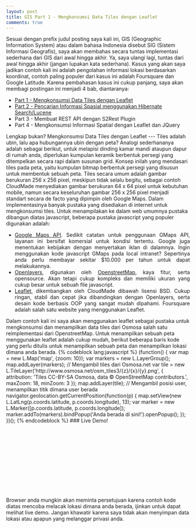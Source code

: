 ```yaml
---
layout: post
title: GIS Part 1 - Mengkonsumsi Data Tiles dengan Leaflet
comments: true
---
```

Sesuai dengan prefix judul posting saya kali ini, GIS (Geographic Information System) atau dalam bahasa Indonesia disebut SIG (Sistem Informasi Geografis), saya akan membahas secara tuntas implementasi sederhana dari GIS dari awal hingga akhir. Ya, saya ulangi lagi, tuntas dari awal hingga akhir (jangan lupakan kata sederhana). Kasus yang akan saya jadikan contoh kali ini adalah pengolahan informasi lokasi berdasarkan koordinat, contoh paling populer dari kasus ini adalah Foursquare dan Google Latitude. Karena pembahasan kasus ini cukup panjang, saya akan membagi postingan ini menjadi 4 bab, diantaranya:
<ul>
 <li><a href="http://blogs.mervpolis.com/roller/dwx/entry/gis_part_1_mengkonsumsi_data" target="_blank">Part 1 - Mengkonsumsi Data Tiles dengan Leaflet</a></li>
 <li><a href="http://blogs.mervpolis.com/roller/dwx/entry/gis_part_2_pencarian_informasi" target="_blank">Part 2 - Pencarian Informasi Spasial menggunakan Hibernate Search/Lucene</a></li>
 <li>Part 3 - Membuat REST API dengan S2Rest Plugin</li>
 <li>Part 4 - Mengkonsumsi Informasi Spatial dengan Leaflet dan JQuery</li>
</ul>
Lengkap bukan?
Mengkonsumsi Data Tiles dengan Leaflet
---
 Tiles adalah ubin, lalu apa hubungannya ubin dengan peta? Analogi sederhananya adalah sebagai berikut, untuk melapisi dinding kamar mandi ataupun dapur di rumah anda, diperlukan kumpulan keramik berbentuk persegi yang ditempelkan secara rapi dalam susunan grid. Konsep inilah yang mendasari tiles pada peta, yaitu kumpulan bitmap berbentuk persegi yang disusun untuk membentuk sebuah peta.
 Tiles secara umum adalah gambar berukuran 256 x 256 pixel, meskipun tidak selalu begitu, sebagai contoh CloudMade menyediakan gambar berukuran 64 x 64 pixel untuk kebutuhan mobile, namun secara keseluruhan gambar 256 x 256 pixel menjadi standart secara de facto yang dipimpin oleh Google Maps.
 Dalam implementasinya banyak pustaka yang disediakan di internet untuk mengkonsumsi tiles. Untuk menampilakan ke dalam web umumnya pustaka dibangun diatas javascript, beberapa pustaka javascript yang populer digunakan adalah:
<ul>
 <li style="text-align: justify; "><a href="https://developers.google.com/maps/" target="_blank">Google Maps API</a>. Sedikit catatan untuk penggunaan GMaps API, layanan ini bersifat komersial untuk kondisi tertentu. Google juga menentukan kebijakan dengan menyertakan iklan di dalamnya. Ingin menggunakan kode javascript GMaps pada local intranet? Sepertinya anda perlu membayar sekitar $10.000 per tahun untuk dapat melakukannya.</li>
 <li style="text-align: justify; "><a href="http://openlayers.org/" target="_blank">Openlayers</a>, digunakan oleh <a href="http://www.openstreetmap.org/" target="_blank">OpenstreetMap</a>, kaya fitur, serta opensource. Akan tetapi cukup kompleks dan memiliki ukuran yang cukup besar untuk sebuah file javascript.</li>
 <li style="text-align: justify; "><a href="http://leaflet.cloudmade.com/" target="_blank">Leaflet</a>, dikembangkan oleh CloudMade dibawah lisensi BSD. Cukup ringan, stabil dan cepat jika dibandingkan dengan Openlayers, serta desain kode berbasis OOP yang sangat mudah dipahami. Foursquare adalah salah satu website yang menggunakan Leaflet.</li>
</ul>
 Dalam contoh kali ini saya akan menggunakan leaflet sebagai pustaka untuk mengkonsumsi dan menampilkan data tiles dari Osmosa salah satu reimplementasi dari OpenstreetMap. Untuk menampilkan sebuah peta menggunakan leaflet adalah cukup mudah, berikut beberapa baris kode yang perlu ditulis untuk menampilkan sebuah peta dan menampilkan lokasi dimana anda berada.
{% codeblock lang:javascript %}
(function() {
 var map = new L.Map('map', {zoom: 10});
 var markers = new L.LayerGroup();
 map.addLayer(markers);
 // Mengambil tiles dari Osmosa.net
 var tile = new L.TileLayer('http://www.osmosa.net/osm_tiles3/{z}/{x}/{y}.png', {
 attribution: 'Tiles CC-BY-SA Osmosa, data © OpenStreetMap contributors.',
 maxZoom: 18, minZoom: 3
 });
 map.addLayer(tile);
 // Mengambil posisi user, menampilkan titik dimana user berada
 navigator.geolocation.getCurrentPosition(function(p) {
 map.setView(new L.LatLng(p.coords.latitude, p.coords.longitude), 13);
 var marker = new L.Marker([p.coords.latitude, p.coords.longitude]);
 marker.addTo(markers).bindPopup('Anda berada di sini!').openPopup();
 });
})();
 {% endcodeblock %}
### Live Demo!
<link rel="stylesheet" href="http://cdn.leafletjs.com/leaflet-0.4.4/leaflet.css">
<!--[if lte IE 8]>
    <link rel="stylesheet" href="http://cdn.leafletjs.com/leaflet-0.4.4/leaflet.ie.css" />
<![endif]-->
<script type="text/javascript" src="http://cdn.leafletjs.com/leaflet-0.4.4/leaflet.js"></script>
<div class="well" style="min-height: 200px;" id="map"></div>
Browser anda mungkin akan meminta persetujuan karena contoh kode diatas mencoba melacak lokasi dimana anda berada, ijinkan untuk dapat melihat live demo. Jangan khawatir karena saya tidak akan menyimpan data lokasi atau apapun yang melanggar privasi anda.
<script type="text/javascript">
(function() {
	var map = new L.Map('map', {zoom: 10});
	
	var markers = new L.LayerGroup();
	map.addLayer(markers);
	
//'http://www.osmosa.net/osm_tiles3/{z}/{x}/{y}.png'
	var tile = new L.TileLayer('http://tile.openstreetmap.org/{z}/{x}/{y}.png', {
		attribution: 'Tiles CC-BY-SA <a target="_blank" href="http://osmosa.net/">Osmosa</a>, data &copy; <a target="_blank" href="http://openstreetmap.org/">OpenStreetMap</a> contributors.',
		maxZoom: 18, minZoom: 3
	});
	
	map.addLayer(tile);
			
	navigator.geolocation.getCurrentPosition(function(p) {
		map.setView(new L.LatLng(p.coords.latitude, p.coords.longitude), 13);
		var marker = new L.Marker([p.coords.latitude, p.coords.longitude]);
		marker.addTo(markers).bindPopup('Anda berada di sini!').openPopup();
	});
})();
</script>